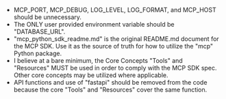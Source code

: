 - MCP_PORT, MCP_DEBUG, LOG_LEVEL, LOG_FORMAT, and MCP_HOST should be unnecessary.
- The ONLY user provided environment variable should be "DATABASE_URL".
- "mcp_python_sdk_readme.md" is the original README.md document for the MCP SDK.  Use it as the source of truth for how to utilize the "mcp" Python package.
- I believe at a bare minimum, the Core Concepts "Tools" and "Resources" MUST be used in order to comply with the MCP SDK spec.  Other core concepts may be utilized where applicable.
- API functions and use of "fastapi" should be removed from the code because the core "Tools" and "Resources" cover the same function.
